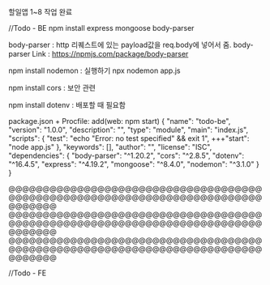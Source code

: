 할일앱 1~8 작업 완료

//Todo - BE
npm install express mongoose body-parser

body-parser : http 리퀘스트에 있는 payload값을 req.body에 넣어서 줌.
body-parser Link : https://npmjs.com/package/body-parser

npm install nodemon : 실행하기 npx nodemon app.js

npm install cors : 보안 관련

npm install dotenv : 배포할 때 필요함


package.json + Procfile: add(web: npm start)
{
  "name": "todo-be",
  "version": "1.0.0",
  "description": "",
  "type": "module",
  "main": "index.js",
  "scripts": {
    "test": "echo \"Error: no test specified\" && exit 1",
    +++"start": "node app.js"
  },
  "keywords": [],
  "author": "",
  "license": "ISC",
  "dependencies": {
    "body-parser": "^1.20.2",
    "cors": "^2.8.5",
    "dotenv": "^16.4.5",
    "express": "^4.19.2",
    "mongoose": "^8.4.0",
    "nodemon": "^3.1.0"
  }
}


@@@@@@@@@@@@@@@@@@@@@@@@@@@@@@@@@@@@@@@@@@@@@@@@@@@@@@@@@@@@@@@@@@@@@@@@@@@@@@@@@
@@@@@@@@@@@@@@@@@@@@@@@@@@@@@@@@@@@@@@@@@@@@@@@@@@@@@@@@@@@@@@@@@@@@@@@@@@@@@@@@@
@@@@@@@@@@@@@@@@@@@@@@@@@@@@@@@@@@@@@@@@@@@@@@@@@@@@@@@@@@@@@@@@@@@@@@@@@@@@@@@@@

//Todo - FE